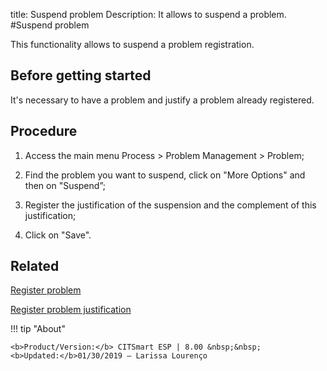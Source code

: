 title: Suspend problem
Description: It allows to suspend a problem.
#Suspend problem 

This functionality allows to suspend a problem registration.

Before getting started
----------------

It's necessary to have a problem and justify a problem already registered.

Procedure
------------

1.  Access the main menu Process \>
    Problem Management \> Problem;

2.  Find the problem you want to suspend, click on "More Options" and then on
    "Suspend”;

3.  Register the justification of the suspension and the complement of this justification;

4.  Click on "Save".

Related 
------------

[Register problem](/pt-br/citsmart-esp-8/processes/problem/use/register-problem.html)

[Register problem justification](/pt-br/citsmart-esp-8/processes/problem/configuration/problem-justification.html)

!!! tip "About"

    <b>Product/Version:</b> CITSmart ESP | 8.00 &nbsp;&nbsp;
    <b>Updated:</b>01/30/2019 – Larissa Lourenço
